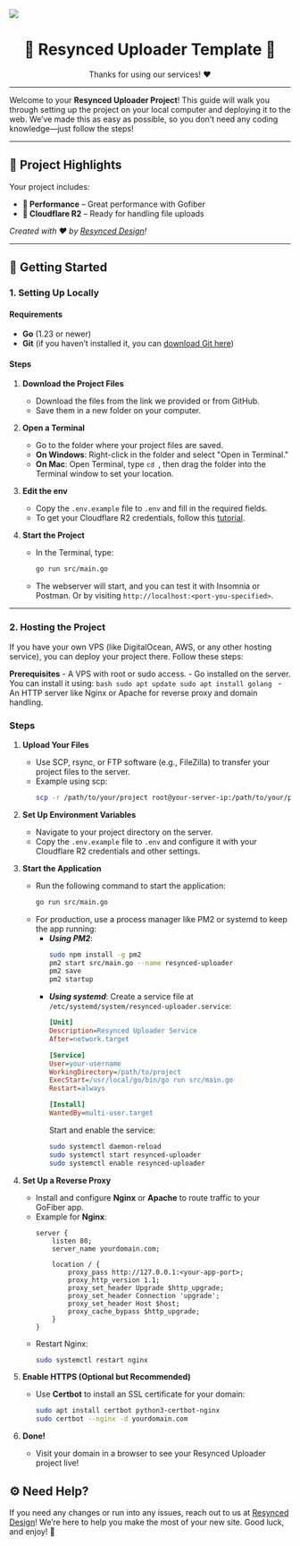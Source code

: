 <a href="https://resynced.design" align="center">
    <img src="https://r2.interrupted.me/uploads/5IWuDvqm.png" align="center" />
</a>

<h1 align="center">🚀 Resynced Uploader Template 👑</h1>

<p align="center">Thanks for using our services! ❤️</p>

---

Welcome to your **Resynced Uploader Project**! This guide will walk you through setting up the project on your local computer and deploying it to the web. We’ve made this as easy as possible, so you don’t need any coding knowledge—just follow the steps!

---

## 🌟 Project Highlights

Your project includes:

- **🚀 Performance** – Great performance with Gofiber
- **🔗 Cloudflare R2** – Ready for handling file uploads

*Created with ❤️ by [Resynced Design](https://resynced.design/)!*

---

## 🚀 Getting Started

### 1. Setting Up Locally

#### Requirements

- **Go** (1.23 or newer)
- **Git** (if you haven’t installed it, you can [download Git here](https://git-scm.com/))

#### Steps

1. **Download the Project Files**
   - Download the files from the link we provided or from GitHub.
   - Save them in a new folder on your computer.

2. **Open a Terminal**
   - Go to the folder where your project files are saved. 
   - **On Windows**: Right-click in the folder and select "Open in Terminal."
   - **On Mac**: Open Terminal, type `cd `, then drag the folder into the Terminal window to set your location.

3. **Edit the env**
   - Copy the `.env.example` file to `.env` and fill in the required fields.
   - To get your Cloudflare R2 credentials, follow this [tutorial](https://developers.cloudflare.com/r2/api/s3/tokens/).

4. **Start the Project**
   - In the Terminal, type:
     ```bash
     go run src/main.go
     ```
   - The webserver will start, and you can test it with Insomnia or Postman. Or by visiting `http://localhost:<port-you-specified>`.

---

### 2. Hosting the Project

If you have your own VPS (like DigitalOcean, AWS, or any other hosting service), you can deploy your project there. Follow these steps:

**Prerequisites**
    - A VPS with root or sudo access.
    - Go installed on the server. You can install it using:
        ```bash
        sudo apt update
        sudo apt install golang
        ```
    - An HTTP server like Nginx or Apache for reverse proxy and domain handling.
### Steps

1. **Upload Your Files**
   - Use SCP, rsync, or FTP software (e.g., FileZilla) to transfer your project files to the server.
   - Example using scp:
        ```bash
        scp -r /path/to/your/project root@your-server-ip:/path/to/your/project
        ```

2. **Set Up Environment Variables**
   - Navigate to your project directory on the server.
   - Copy the `.env.example` file to `.env` and configure it with your Cloudflare R2 credentials and other settings.

3. **Start the Application**
    - Run the following command to start the application:
        ```bash
        go run src/main.go
        ```
    - For production, use a process manager like PM2 or systemd to keep the app running:
        - ***Using PM2***:
            ```bash
            sudo npm install -g pm2
            pm2 start src/main.go --name resynced-uploader
            pm2 save
            pm2 startup
            ```
        - ***Using systemd***: Create a service file at `/etc/systemd/system/resynced-uploader.service`:
            ```ini
            [Unit]
            Description=Resynced Uploader Service
            After=network.target

            [Service]
            User=your-username
            WorkingDirectory=/path/to/project
            ExecStart=/usr/local/go/bin/go run src/main.go
            Restart=always

            [Install]
            WantedBy=multi-user.target
            ```
            Start and enable the service:
            ```bash
            sudo systemctl daemon-reload
            sudo systemctl start resynced-uploader
            sudo systemctl enable resynced-uploader
            ```
4. **Set Up a Reverse Proxy**
    - Install and configure **Nginx** or **Apache** to route traffic to your GoFiber app.
    - Example for **Nginx**:
        ```nginx
        server {
            listen 80;
            server_name yourdomain.com;

            location / {
                proxy_pass http://127.0.0.1:<your-app-port>;
                proxy_http_version 1.1;
                proxy_set_header Upgrade $http_upgrade;
                proxy_set_header Connection 'upgrade';
                proxy_set_header Host $host;
                proxy_cache_bypass $http_upgrade;
            }
        }
        ```
    - Restart Nginx:
        ```bash
        sudo systemctl restart nginx
        ```
5. **Enable HTTPS (Optional but Recommended)**
    - Use **Certbot** to install an SSL certificate for your domain:
        ```bash
        sudo apt install certbot python3-certbot-nginx
        sudo certbot --nginx -d yourdomain.com
        ```
6. **Done!**
    - Visit your domain in a browser to see your Resynced Uploader project live!


## ⚙️ Need Help?

If you need any changes or run into any issues, reach out to us at [Resynced Design](https://resynced.design/)! We’re here to help you make the most of your new site. Good luck, and enjoy! 🎉